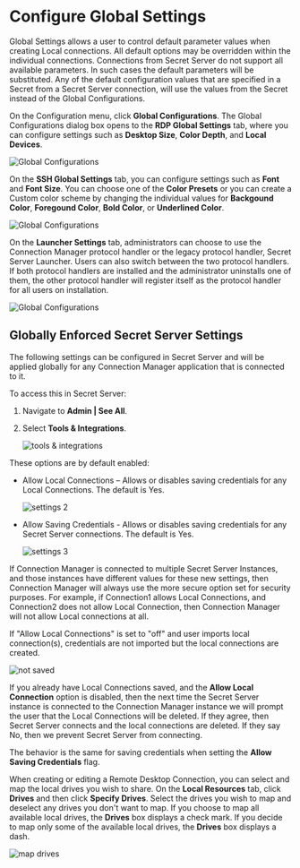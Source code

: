 [title]: # (Configure Global Settings)
[tags]: # (configure, global, settings)
[priority]: # (400)

# Configure Global Settings

Global Settings allows a user to control default parameter values when creating Local connections. All default options may be overridden within the individual connections. Connections from Secret Server do not support all available parameters. In such cases the default parameters will be substituted. Any of the default configuration values that are specified in a Secret from a Secret Server connection, will use the values from the Secret instead of the Global Configurations.

On the Configuration menu, click __Global Configurations__. The Global Configurations dialog box opens to the **RDP Global Settings** tab, where you can configure settings such as **Desktop Size**, **Color Depth**, and **Local Devices**.

   ![Global Configurations](images/global-rdp.png "Global Configurations page")

On the **SSH Global Settings** tab, you can configure settings such as **Font** and **Font Size**. You can choose one of the **Color Presets** or you can create a Custom color scheme by changing the individual values for **Backgound Color**, **Foregound Color**, **Bold Color**, or **Underlined Color**.

   ![Global Configurations](images/ssh-color-picker.png "Global Configurations page")


On the **Launcher Settings** tab, administrators can choose to use the Connection Manager protocol handler or the legacy protocol handler, Secret Server Launcher. Users can also switch between the two protocol handlers. If both protocol handlers are installed and the administrator uninstalls one of them, the other protocol handler will register itself as the protocol handler for all users on installation.

   ![Global Configurations](images/global-launcher.png "Global Configurations page")

## Globally Enforced Secret Server Settings

The following settings can be configured in Secret Server and will be applied globally for any Connection Manager application that is connected to it.

To access this in Secret Server:

1. Navigate to __Admin | See All__.
1. Select __Tools & Integrations__.

   ![tools & integrations](images/admin-see-all.png "Select Connection Manager from the integration options")

These options are by default enabled:

* Allow Local Connections – Allows or disables saving credentials for any Local Connections. The default is Yes.

  ![settings 2](images/admin-see-all-2.png "Enabled allow local connections")
* Allow Saving Credentials - Allows or disables saving credentials for any Secret Server connections. The default is Yes.

  ![settings 3](images/admin-see-all-3.png "Enabled allow saving credentials")

If Connection Manager is connected to multiple Secret Server Instances, and those instances have different values for these new settings, then Connection Manager will always use the more secure option set for security purposes. For example, if Connection1 allows Local Connections, and Connection2 does not allow Local Connection, then Connection Manager will not allow Local connections at all.

If "Allow Local Connections" is set to "off" and user imports local connection(s), credentials are not imported but the local connections are created.

![not saved](images/credentials-removed.png "Connections credentials are not saved and existing ones are deleted if Allow Local Connections is disabled")

If you already have Local Connections saved, and the __Allow Local Connection__ option is disabled, then the next time the Secret Server instance is connected to the Connection Manager instance we will prompt the user that the Local Connections will be deleted. If they agree, then Secret Server connects and the local connections are deleted. If they say No, then we prevent Secret Server from connecting.

The behavior is the same for saving credentials when setting the __Allow Saving Credentials__ flag.

When creating or editing a Remote Desktop Connection, you can select and map the local drives you wish to share. On the **Local Resources** tab, click **Drives** and then click **Specify Drives**. Select the drives you wish to map and deselect any drives you don't want to map. If you choose to map all available local drives, the **Drives** box displays a check mark. If you decide to map only some of the available local drives, the **Drives** box displays a dash.

  ![map drives](images/map-local-drives2.png "Select local drives to map")

